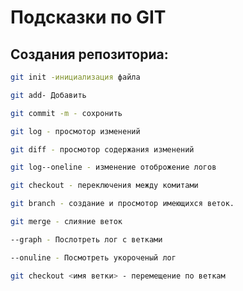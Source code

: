 # Подсказки по GIT

## Создания репозиториа:
```sh
git init -инициализация файла
```
```sh
git add- Добавить
```
```sh
git commit -m - сохронить
```
```sh
git log - просмотор изменений
```
```sh
git diff - просмотор содержания изменений
```
```sh
git log--oneline - изменение отоброжение логов
```
```sh
git checkout - переключения между комитами
```
```sh
git branch - создание и просмотор имеющихся веток.
```
```sh
git merge - слияние веток
```
```sh
--graph - Послотреть лог с ветками
```
```sh
--onuline - Посмотреть укороченый лог
```
```sh
git checkout <имя ветки> - перемещение по веткам
```